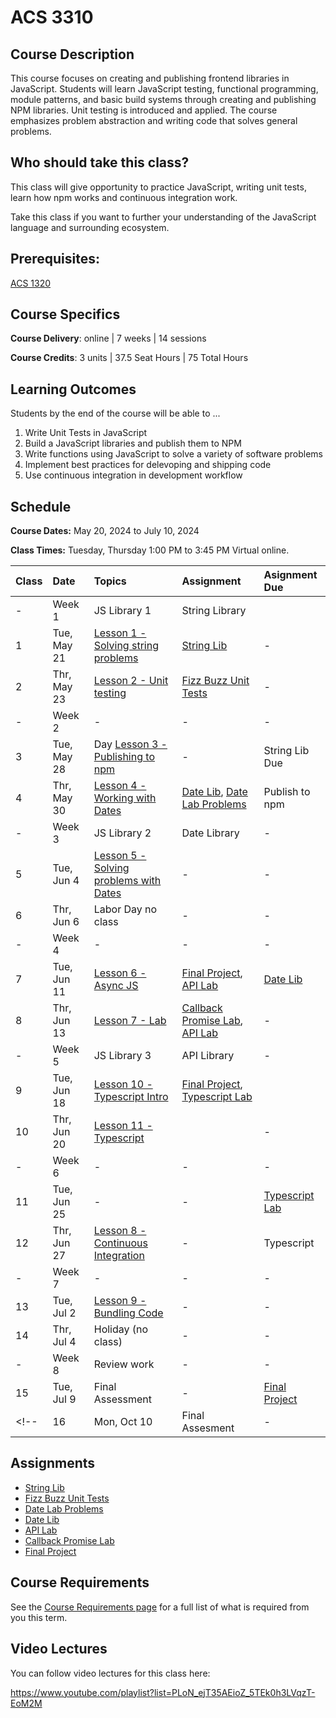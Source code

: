 # ACS 3310

<!-- | Course Section | Instructor | Slack Channel | Course Website | Instructor 1-on-1 |
| :---: | :---: | :---: | :---: | :---: |
| A | **@mitchell** | `#few-2-1-js-libs` | [make.sc/few2.1](https://make.sc/few2.1) | [Virtual Office](https://make.sc/mitchell-zoom) | -->
 
## Course Description

This course focuses on creating and publishing frontend libraries in JavaScript. Students will learn JavaScript testing, functional programming, module patterns, and basic build systems through creating and publishing NPM libraries. Unit testing is introduced and applied. The course emphasizes problem abstraction and writing code that solves general problems.

## Who should take this class?

This class will give opportunity to practice JavaScript, writing unit tests, learn how npm works and continuous integration work.

Take this class if you want to further your understanding of the JavaScript language and surrounding ecosystem.

## Prerequisites:  

[ACS 1320](https://github.com/Tech-at-DU/ACS-1320-JavaScript-Foundations)

## Course Specifics

**Course Delivery**: online | 7 weeks | 14 sessions

**Course Credits**: 3 units | 37.5 Seat Hours | 75 Total Hours

## Learning Outcomes

Students by the end of the course will be able to ...

1. Write Unit Tests in JavaScript
1. Build a JavaScript libraries and publish them to NPM
1. Write functions using JavaScript to solve a variety of software problems
1. Implement best practices for delevoping and shipping code
1. Use continuous integration in development workflow

## Schedule

**Course Dates:** May 20, 2024 to July 10, 2024

**Class Times:** Tuesday, Thursday 1:00 PM to 3:45 PM Virtual online.

| Class | Date | Topics | Assignment | Asignment Due |
|:------|:-----|:-------|:-----------|:--------------|
|  -    | Week 1 | JS Library 1 | String Library |  |
|  1    | Tue, May 21 | [Lesson 1 - Solving string problems] | [String Lib] | - |
|  2    | Thr, May 23 | [Lesson 2 - Unit testing] | [Fizz Buzz Unit Tests] | - |
|  -    | Week 2 | - | - | - |
|  3    | Tue, May 28 | Day [Lesson 3 - Publishing to npm] | - | String Lib Due |
|  4    | Thr, May 30 | [Lesson 4 - Working with Dates] | [Date Lib], [Date Lab Problems] | Publish to npm |
|  -    | Week 3 | JS Library 2 | Date Library | - |
|  5    | Tue, Jun 4 | [Lesson 5 - Solving problems with Dates] | - | - |
|  6    | Thr, Jun 6 | Labor Day no class | - | - |
|  -    | Week 4 | - | - | - |
|  7    | Tue, Jun 11 | [Lesson 6 - Async JS] | [Final Project], [API Lab] | [Date Lib] |
|  8    | Thr, Jun 13 | [Lesson 7 - Lab] | [Callback Promise Lab], [API Lab] | - |
|  -    | Week 5 | JS Library 3 | API Library | - |
|  9    | Tue, Jun 18 | [Lesson 10 - Typescript Intro] | [Final Project], [Typescript Lab] |  |
| 10    | Thr, Jun 20 | [Lesson 11 - Typescript] |  | - |
|  -    | Week 6 | - | - | - |
| 11    | Tue, Jun 25 | - | - | [Typescript Lab] |
| 12    | Thr, Jun 27 | [Lesson 8 - Continuous Integration] | - | Typescript |
|  -    | Week 7 | - | - | - |
| 13    | Tue, Jul 2 | [Lesson 9 - Bundling Code] | - | - |
| 14    | Thr, Jul 4 | Holiday (no class) | - | - |
|  -    | Week 8 | Review work | - | - |
| 15    | Tue, Jul 9 | Final Assessment | - | [Final Project] |
<!-- | 16    | Mon, Oct 10 | Final Assesment | - | - | -->

## Assignments
- [String Lib]
- [Fizz Buzz Unit Tests]
- [Date Lab Problems]
- [Date Lib]
- [API Lab]
- [Callback Promise Lab]
- [Final Project]

<!--  -->
[Lesson 1 - Solving string problems]: ./lessons/lesson-01.md
[Lesson 2 - Unit testing]: ./lessons/lesson-02-unit-testing.md
[Lesson 3 - Publishing to npm]: ./lessons/lesson-03-publishing.md
[Lesson 4 - Working with Dates]: ./lessons/lesson-04-dates.md
[Lesson 5 - Solving problems with Dates]: ./lessons/lesson-05.md
[Lesson 6 - Async JS]: ./lessons/lesson-06.md
[Lesson 7 - Lab]: ./lessons/lesson-07.md
[Lesson 8 - Continuous Integration]: ./lessons/lesson-08-continuous-integration.md
[Lesson 9 - Bundling Code]: ./lessons/lesson-09-bundling.md
[Lesson 10 - Typescript Intro]: ./lessons/lesson-10-typescript.md
[Lesson 11 - Typescript]: ./lessons/lesson-11.md
[Lesson 12]: ./lessons/lesson-12.md
[Lesson 13]: ./lessons/lesson-13.md

[GradeScope]: https://www.gradescope.com/courses/219049

[String Lib]: ./assignments/assignment-01-string-lib.md
[Publish to npm]: ./assignments/assignment-02.md
[Add Unit Tests]: ./assignments/assignment-03.md
[Date Lib]: assignments/assignment-07-date-lib.md
[Final Project]: ./assignments/assignment-09-api-lib.md
[Continuous Integration]: ./assignments/assignment-04.md
[Bundling code for distribution]: ./assignments/assignment-06.md
[Final Project]: assignments/assignment-09.md
[Fizz Buzz Unit Tests]: https://github.com/Tech-at-DU/fizz-buzz-test
[Date Lab Problems]: https://github.com/Tech-at-DU/JavaScript-Dates-lab
[API Lab]: https://github.com/Tech-at-DU/weather-api
[Typescript Lab]: https://github.com/Tech-at-DU/typescript-intro

[Callback Promise Lab]: https://github.com/Tech-at-DU/callbacks-and-promise

## Course Requirements 

See the [Course Requirements page](course-requirements.md) for a full list of what is required from you this term. 

## Video Lectures

You can follow video lectures for this class here: 

https://www.youtube.com/playlist?list=PLoN_ejT35AEioZ_5TEk0h3LVqzT-EoM2M

